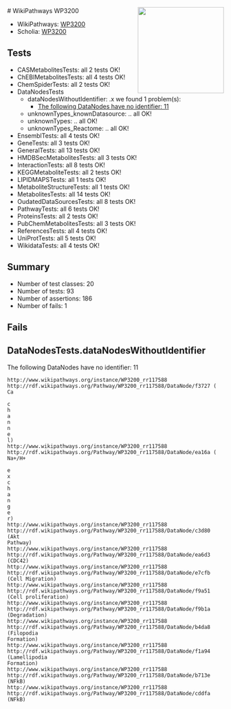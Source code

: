 <img style="float: right; width: 200px" src="https://upload.wikimedia.org/wikipedia/commons/thumb/8/83/Wplogo_with_text_500.png/640px-Wplogo_with_text_500.png" />
# WikiPathways WP3200

* WikiPathways: [WP3200](https://wikipathways.org/pathways/WP3200)
* Scholia: [WP3200](https://scholia.toolforge.org/wikipathways/WP3200)
## Tests
* CASMetabolitesTests: all 2 tests OK!
* ChEBIMetabolitesTests: all 4 tests OK!
* ChemSpiderTests: all 2 tests OK!
* DataNodesTests
    * dataNodesWithoutIdentifier: .x we found 1 problem(s):
        * [The following DataNodes have no identifier: 11](#8792c491)
    * unknownTypes_knownDatasource: .. all OK!
    * unknownTypes: .. all OK!
    * unknownTypes_Reactome: .. all OK!
* EnsemblTests: all 4 tests OK!
* GeneTests: all 3 tests OK!
* GeneralTests: all 13 tests OK!
* HMDBSecMetabolitesTests: all 3 tests OK!
* InteractionTests: all 8 tests OK!
* KEGGMetaboliteTests: all 2 tests OK!
* LIPIDMAPSTests: all 1 tests OK!
* MetaboliteStructureTests: all 1 tests OK!
* MetabolitesTests: all 14 tests OK!
* OudatedDataSourcesTests: all 8 tests OK!
* PathwayTests: all 6 tests OK!
* ProteinsTests: all 2 tests OK!
* PubChemMetabolitesTests: all 3 tests OK!
* ReferencesTests: all 4 tests OK!
* UniProtTests: all 5 tests OK!
* WikidataTests: all 4 tests OK!


## Summary

* Number of test classes: 20
* Number of tests: 93
* Number of assertions: 186
* Number of fails: 1

## Fails

<a name="8792c491" />

## DataNodesTests.dataNodesWithoutIdentifier

The following DataNodes have no identifier: 11
```
http://www.wikipathways.org/instance/WP3200_rr117588 http://rdf.wikipathways.org/Pathway/WP3200_rr117588/DataNode/f3727 (
Ca

c
h
a
n
n
e
l)
http://www.wikipathways.org/instance/WP3200_rr117588 http://rdf.wikipathways.org/Pathway/WP3200_rr117588/DataNode/ea16a (
Na+/H+

e
x
c
h
a
n
g
e
r)
http://www.wikipathways.org/instance/WP3200_rr117588 http://rdf.wikipathways.org/Pathway/WP3200_rr117588/DataNode/c3d80 (Akt
Pathway)
http://www.wikipathways.org/instance/WP3200_rr117588 http://rdf.wikipathways.org/Pathway/WP3200_rr117588/DataNode/ea6d3 (CDC42)
http://www.wikipathways.org/instance/WP3200_rr117588 http://rdf.wikipathways.org/Pathway/WP3200_rr117588/DataNode/e7cfb (Cell Migration)
http://www.wikipathways.org/instance/WP3200_rr117588 http://rdf.wikipathways.org/Pathway/WP3200_rr117588/DataNode/f9a51 (Cell proliferation)
http://www.wikipathways.org/instance/WP3200_rr117588 http://rdf.wikipathways.org/Pathway/WP3200_rr117588/DataNode/f9b1a (Degradation)
http://www.wikipathways.org/instance/WP3200_rr117588 http://rdf.wikipathways.org/Pathway/WP3200_rr117588/DataNode/b4da8 (Filopodia
Formation)
http://www.wikipathways.org/instance/WP3200_rr117588 http://rdf.wikipathways.org/Pathway/WP3200_rr117588/DataNode/f1a94 (Lamellipodia
Formation)
http://www.wikipathways.org/instance/WP3200_rr117588 http://rdf.wikipathways.org/Pathway/WP3200_rr117588/DataNode/b713e (NFkB)
http://www.wikipathways.org/instance/WP3200_rr117588 http://rdf.wikipathways.org/Pathway/WP3200_rr117588/DataNode/cddfa (NFkB)
```

